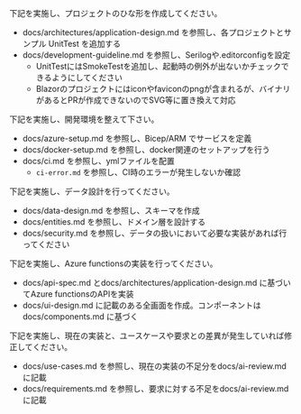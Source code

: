 下記を実施し、プロジェクトのひな形を作成してください。
- docs/architectures/application-design.md を参照し、各プロジェクトとサンプル UnitTest を追加する
- docs/development-guideline.md を参照し、Serilogや.editorconfigを設定
  - UnitTestにはSmokeTestを追加し、起動時の例外が出ないかチェックできるようにしてください
  - Blazorのプロジェクトにはiconやfaviconのpngが含まれるが、バイナリがあるとPRが作成できないのでSVG等に置き換えて対応 
  
下記を実施し、開発環境を整えて下さい。
- docs/azure-setup.md を参照し、Bicep/ARM でサービスを定義
- docs/docker-setup.md を参照し、docker関連のセットアップを行う
- docs/ci.md を参照し、ymlファイルを配置
  - `ci-error.md` を参照し、CI時のエラーが発生しないか確認     

下記を実施し、データ設計を行ってください。
- docs/data-design.md を参照し、スキーマを作成
- docs/entities.md を参照し、ドメイン層を設計する
- docs/security.md を参照し、データの扱いにおいて必要な実装があれば行ってください
  
下記を実施し、Azure functionsの実装を行ってください。
- docs/api-spec.md とdocs/architectures/application-design.md に基づいてAzure functionsのAPIを実装
- docs/ui-design.md に記載のある全画面を作成。コンポーネントはdocs/components.md に基づく
  
下記を実施し、現在の実装と、ユースケースや要求との差異が発生していれば修正してください。
- docs/use-cases.md を参照し、現在の実装の不足分をdocs/ai-review.mdに記載
- docs/requirements.md を参照し、要求に対する不足をdocs/ai-review.mdに記載
